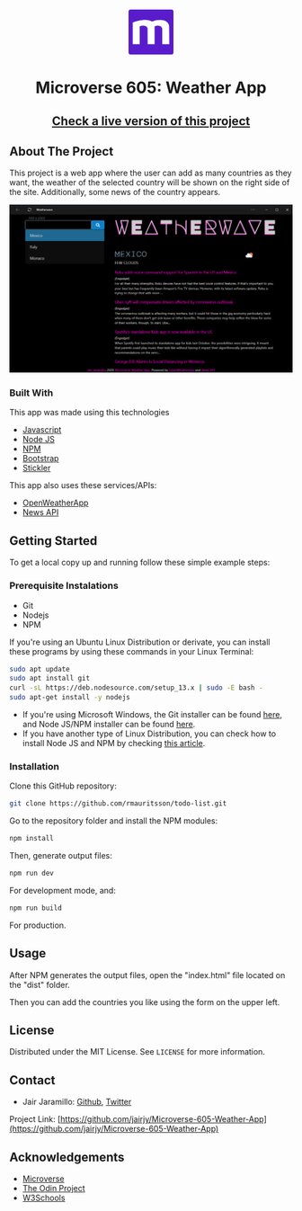 <br />
<p align="center">
  <a href="https://www.microverse.org/">
  <img src="./doc/microverse.png" alt="Logo" width="80" height="80">
  </a>
</p>

<center><h1>Microverse 605: Weather App</h1></center>

<center><h2><a href="https://jairjy.github.io/Microverse-605-Weather-App">Check a live version of this project</a><h2></center>

## About The Project

This project is a web app where the user can add as many countries as they want, the weather of the selected country will be shown on the right side of the site. Additionally, some news of the country appears.

<p align="center">
  <img src="./doc/screenshot.png" alt="screenshot">
</p>

### Built With

This app was made using this technologies

* [Javascript](https://www.javascript.com/)
* [Node JS](https://nodejs.org/en/)
* [NPM](https://www.npmjs.com/)
* [Bootstrap](https://getbootstrap.com/)
* [Stickler](https://stickler-ci.com/)

This app also uses these services/APIs:
* [OpenWeatherApp](https://openweathermap.org/)
* [News API](https://newsapi.org/)

## Getting Started
To get a local copy up and running follow these simple example steps:

### Prerequisite Instalations
* Git
* Nodejs
* NPM

If you're using an Ubuntu Linux Distribution or derivate, you can install these programs by using these commands in your Linux Terminal:

```sh
sudo apt update
sudo apt install git
curl -sL https://deb.nodesource.com/setup_13.x | sudo -E bash -
sudo apt-get install -y nodejs
```

* If you're using Microsoft Windows, the Git installer can be found [here](https://gitforwindows.org/), and Node JS/NPM installer can be found [here](https://nodejs.org/en/download/).
* If you have another type of Linux Distribution, you can check how to install Node JS and NPM by checking [this article](https://nodejs.org/en/download/package-manager/).

### Installation

Clone this GitHub repository:
```sh
git clone https://github.com/rmauritsson/todo-list.git
```
Go to the repository folder and install the NPM modules:

```sh
npm install
```

Then, generate output files:

```sh
npm run dev
```
For development mode, and:

```sh
npm run build
```
For production.
## Usage

After NPM generates the output files, open the "index.html" file located on the "dist" folder.

Then you can add the countries you like using the form on the upper left.

## License

Distributed under the MIT License. See `LICENSE` for more information.

<!-- CONTACT -->

## Contact

* Jair Jaramillo: [Github](https://github.com/jairjy), [Twitter](https://twitter.com/jairjy)

Project Link: [https://github.com/jairjy/Microverse-605-Weather-App](https://github.com/jairjy/Microverse-605-Weather-App)

<!-- ACKNOWLEDGEMENTS -->

## Acknowledgements

* [Microverse](https://www.microverse.org/)
* [The Odin Project](https://www.theodinproject.com/)
* [W3Schools](https://www.w3schools.com/)
